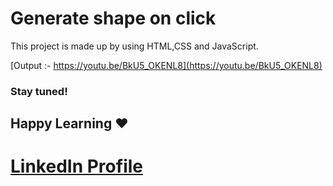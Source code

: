 # Generate shape on click       

This project is made up by using HTML,CSS and JavaScript.

[Output :- https://youtu.be/BkU5_OKENL8](https://youtu.be/BkU5_OKENL8)

 
### Stay tuned!
## Happy Learning ❤️

# [LinkedIn Profile](https://www.linkedin.com/feed/)
